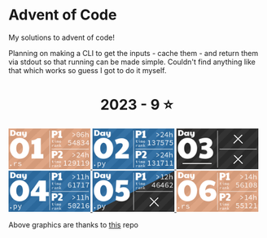 # Advent of Code

My solutions to advent of code!

Planning on making a CLI to get the inputs - cache them - and return them via stdout so that running can be made simple. Couldn't find anything like that which works so guess I got to do it myself.

<!-- AOC TILES BEGIN -->
<h1 align="center">
  2023 - 9 ⭐
</h1>
<a href="2023/01/main.rs">
  <img src="Media/2023/01.png" width="161px">
</a>
<a href="2023/02/main.py">
  <img src="Media/2023/02.png" width="161px">
</a>
<a href="None">
  <img src="Media/2023/03.png" width="161px">
</a>
<a href="2023/04/main.py">
  <img src="Media/2023/04.png" width="161px">
</a>
<a href="2023/05/main.py">
  <img src="Media/2023/05.png" width="161px">
</a>
<a href="2023/06/main.rs">
  <img src="Media/2023/06.png" width="161px">
</a>
<!-- AOC TILES END -->

Above graphics are thanks to [this](https://github.com/LiquidFun/adventofcode/tree/main) repo
